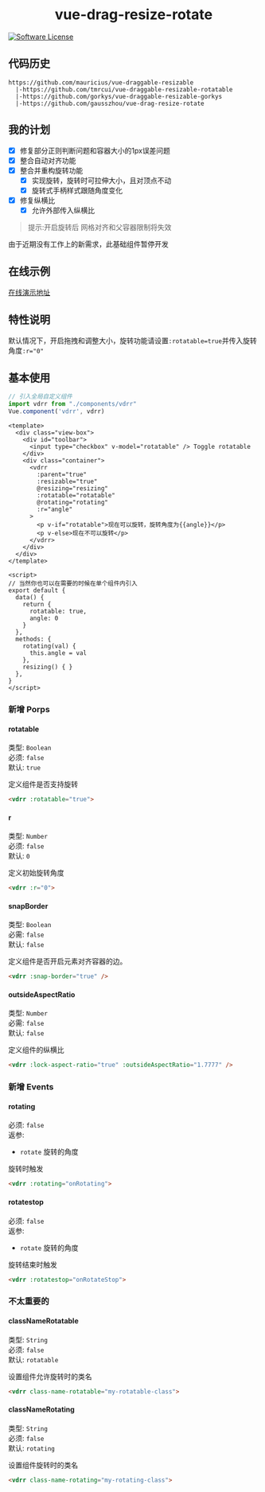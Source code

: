  <h1 align="center">vue-drag-resize-rotate</h1>
 
[![Software License](https://img.shields.io/badge/license-MIT-brightgreen.svg?style=flat-square)](LICENSE.md)



## 代码历史
```
https://github.com/mauricius/vue-draggable-resizable
  |-https://github.com/tmrcui/vue-draggable-resizable-rotatable 
  |-https://github.com/gorkys/vue-draggable-resizable-gorkys
  |-https://github.com/gausszhou/vue-drag-resize-rotate
```

## 我的计划

- [x] 修复部分正则判断问题和容器大小的1px误差问题
- [x] 整合自动对齐功能
- [x] 整合并重构旋转功能
  - [x] 实现旋转，旋转时可拉伸大小，且对顶点不动
  - [x] 旋转式手柄样式跟随角度变化
- [x] 修复纵横比
  - [x] 允许外部传入纵横比

> 提示:开启旋转后 网格对齐和父容器限制将失效

由于近期没有工作上的新需求，此基础组件暂停开发

## 在线示例

[在线演示地址](https://gausszhou.github.io/vue-drag-resize-rotate)


## 特性说明
 默认情况下，开启拖拽和调整大小，旋转功能请设置`:rotatable=true`并传入旋转角度`:r="0"`

## 基本使用

```js
// 引入全局自定义组件
import vdrr from "./components/vdrr"
Vue.component('vdrr', vdrr) 
```

```vue
<template>
  <div class="view-box">
    <div id="toolbar">
      <input type="checkbox" v-model="rotatable" /> Toggle rotatable
    </div>
    <div class="container">
      <vdrr
        :parent="true"
        :resizable="true"
        @resizing="resizing"
        :rotatable="rotatable"
        @rotating="rotating"
        :r="angle"
      >
        <p v-if="rotatable">现在可以旋转，旋转角度为{{angle}}</p>
        <p v-else>现在不可以旋转</p>
      </vdrr>
    </div>
  </div>
</template>

<script>
// 当然你也可以在需要的时候在单个组件内引入
export default {
  data() {
    return {
      rotatable: true,
      angle: 0
    }
  },
  methods: {
    rotating(val) {
      this.angle = val
    },
    resizing() { }
  },
}
</script>
```

### 新增 Porps

#### rotatable
类型: `Boolean`  
必须: `false`  
默认: `true`  

定义组件是否支持旋转

```html
<vdrr :rotatable="true">
```
#### r
类型: `Number`  
必须: `false`  
默认: `0`  

定义初始旋转角度

```html
<vdrr :r="0">
```

#### snapBorder

类型: `Boolean`  
必需: `false`  
默认: `false`  

定义组件是否开启元素对齐容器的边。

```html
<vdrr :snap-border="true" />
```
#### outsideAspectRatio

类型: `Number`  
必需: `false`  
默认: `false`  

定义组件的纵横比

```html
<vdrr :lock-aspect-ratio="true" :outsideAspectRatio="1.7777" />
```


### 新增 Events

#### rotating
必须: `false`  
返参:
* `rotate` 旋转的角度

旋转时触发
```html
<vdrr :rotating="onRotating">
```

#### rotatestop
必须: `false`  
返参:
* `rotate` 旋转的角度

旋转结束时触发

```html
<vdrr :rotatestop="onRotateStop">
```

### 不太重要的

####  classNameRotatable 
类型: `String`  
必须: `false`  
默认: `rotatable`  

设置组件允许旋转时的类名
```html
<vdrr class-name-rotatable="my-rotatable-class">
```
#### classNameRotating
类型: `String`  
必须: `false`  
默认: `rotating`  

设置组件旋转时的类名

```html
<vdrr class-name-rotating="my-rotating-class">
```
